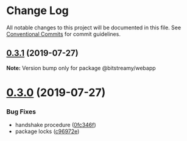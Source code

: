# Change Log

All notable changes to this project will be documented in this file.
See [Conventional Commits](https://conventionalcommits.org) for commit guidelines.

## [0.3.1](https://github.com/bitstreamy/bitstreamy/compare/v0.3.0...v0.3.1) (2019-07-27)

**Note:** Version bump only for package @bitstreamy/webapp





# [0.3.0](https://github.com/bitstreamy/bitstreamy/compare/v0.2.0...v0.3.0) (2019-07-27)


### Bug Fixes

* handshake procedure ([0fc346f](https://github.com/bitstreamy/bitstreamy/commit/0fc346f))
* package locks ([c96972e](https://github.com/bitstreamy/bitstreamy/commit/c96972e))
